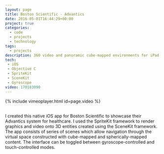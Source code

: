 ```yaml
---
layout: page
title: Boston Scientific - Advantics
date: 2016-05-01T16:44:29+00:00
project: true
categories:
  - code
  - projects
  - technology
tags:
  - projects
description: 360 video and panoramic cube-mapped environments for iPad & iPad Pro.
tech:
 - iOS
 - Objective C
 - SpriteKit
 - SceneKit
 - Gyroscope
video: 170183090
---
```


{% include vimeoplayer.html id=page.video %}

<br/>
I created this native iOS app for Boston Scientific to showcase their Advantics system for healthcare. I used the SpriteKit framework to render graphics and video onto 3D entities created using the SceneKit framework. The app consists of series of scenes which allow navigation through the virtual space constructed with cube-mapped and spherically-mapped content. The interface can be toggled between gyroscope-controlled and touch-controlled modes.



